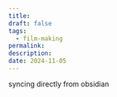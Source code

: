 ```yaml
---
title: 
draft: false
tags:
  - film-making
permalink: 
description: 
date: 2024-11-05
---
```

syncing directly from obsidian
